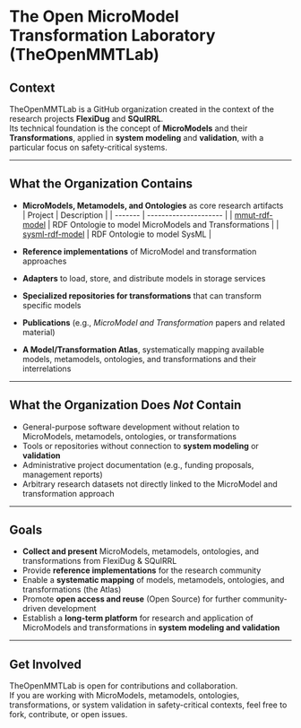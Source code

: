 # The Open MicroModel Transformation Laboratory (TheOpenMMTLab)

## Context
TheOpenMMTLab is a GitHub organization created in the context of the research projects **FlexiDug** and **SQuIRRL**.  
Its technical foundation is the concept of **MicroModels** and their **Transformations**, applied in **system modeling** and **validation**, with a particular focus on safety-critical systems.

---

## What the Organization Contains
- **MicroModels, Metamodels, and Ontologies** as core research artifacts  
    | Project |      Description      |
    | ------- | --------------------- |
    | [mmut-rdf-model](https://github.com/TheOpenMMTLab/mmut-rdf-model) | RDF Ontologie to model MicroModels and Transformations | 
    | [sysml-rdf-model](https://github.com/TheOpenMMTLab/sysml-rdf-model) | RDF Ontologie to model SysML | 

- **Reference implementations** of MicroModel and transformation approaches  
- **Adapters** to load, store, and distribute models in storage services  
- **Specialized repositories for transformations** that can transform specific models  
- **Publications** (e.g., *MicroModel and Transformation* papers and related material)  
- **A Model/Transformation Atlas**, systematically mapping available models, metamodels, ontologies, and transformations and their interrelations  

---

## What the Organization Does *Not* Contain
- General-purpose software development without relation to MicroModels, metamodels, ontologies, or transformations  
- Tools or repositories without connection to **system modeling** or **validation**  
- Administrative project documentation (e.g., funding proposals, management reports)  
- Arbitrary research datasets not directly linked to the MicroModel and transformation approach  

---

## Goals
- **Collect and present** MicroModels, metamodels, ontologies, and transformations from FlexiDug & SQuIRRL  
- Provide **reference implementations** for the research community  
- Enable a **systematic mapping** of models, metamodels, ontologies, and transformations (the Atlas)  
- Promote **open access and reuse** (Open Source) for further community-driven development  
- Establish a **long-term platform** for research and application of MicroModels and transformations in **system modeling and validation**  

---

## Get Involved
TheOpenMMTLab is open for contributions and collaboration.  
If you are working with MicroModels, metamodels, ontologies, transformations, or system validation in safety-critical contexts, feel free to fork, contribute, or open issues.
